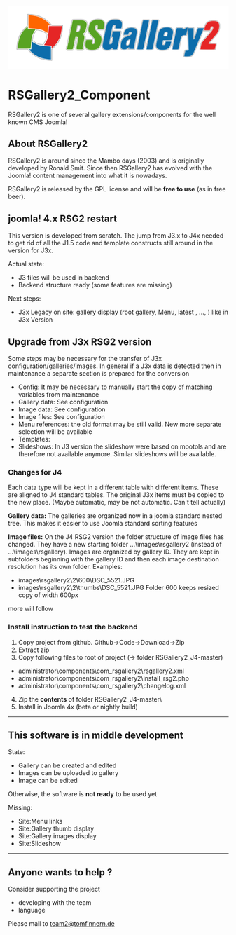 ![RSGallery logo with text](https://github.com/RSGallery2/RSGallery2_Project/blob/master/RSG2_icons/RSG2_Logo/RSG2_logoText.svg)

# RSGallery2_Component

RSGallery2 is one of several gallery extensions/components for the well known CMS Joomla!

## About RSGallery2

RSGallery2 is around since the Mambo days (2003) and is originally developed by Ronald Smit. Since then RSGallery2 has evolved with the Joomla! content management into what it is nowadays.

RSGallery2 is released by the GPL license and will be **free to use** (as in free beer).

## **joomla! 4.x RSG2 restart**

This version is developed from scratch. The jump from J3.x to J4x needed to get rid of all the J1.5 code and template constructs still around in the version for J3x.

Actual state:
* J3 files will be used in backend
* Backend structure ready (some features are missing)

Next steps:
* J3x Legacy on site: gallery display (root gallery, Menu, latest ,  ..., ) like in  J3x Version

## **Upgrade from J3x RSG2 version**

Some steps may be necessary for the transfer of J3x configuration/galleries/images. In general if a J3x data is detected then in maintenance a separate section is prepared for the conversion

- Config: It may be necessary to manually start the copy of matching variables from maintenance
- Gallery data: See configuration
- Image data: See configuration
- Image files: See configuration
- Menu references: the old format may be still valid. New more separate selection will be available
- Templates:
- Slideshows: In J3 version the slideshow were based on mootols and are therefore not available anymore. Similar slideshows will be available.

### Changes for J4

Each data type will be kept in a different table with different items. These are aligned to J4 standard tables. The original J3x items must be copied to the new place. (Maybe automatic, may be not automatic. Can't tell actually)

**Gallery data:** The galleries are organized now in a joomla standard nested tree. This makes it easier to use Joomla standard sorting features

**Image files:** On the J4 RSG2 version the folder structure of image files has changed. They have a new starting folder ...\images\rsgallery2 (instead of ...\images\rsgallery). Images are organized by gallery ID. They are kept in subfolders beginning with the gallery ID and then each image destination resolution has its own folder. Examples:

- images\rsgallery2\2\600\DSC_5521.JPG
- images\rsgallery2\2\thumbs\DSC_5521.JPG Folder 600 keeps resized copy of width 600px

more will follow

### Install instruction to test the backend

1. Copy project from github. Github->Code->Download->Zip
2. Extract zip
3. Copy following files to root of project (-> folder RSGallery2_J4-master)

  - administrator\components\com_rsgallery2\rsgallery2.xml
  - administrator\components\com_rsgallery2\install_rsg2.php
  - administrator\components\com_rsgallery2\changelog.xml

4. Zip the **contents** of folder RSGallery2_J4-master\
5. Install in Joomla 4x (beta or nightly build)

--------------------------------------------------------------------------------

## **This software is in middle development**

State:

- Gallery can be created and edited
- Images can be uploaded to gallery
- Image can be edited

Otherwise, the software is **not ready** to be used yet

Missing:

- Site:Menu links
- Site:Gallery thumb display
- Site:Gallery images display
- Site:Slideshow

--------------------------------------------------------------------------------


## Anyone wants to help ?

Consider supporting the project
* developing with the team
* language

Please mail to team2@tomfinnern.de


